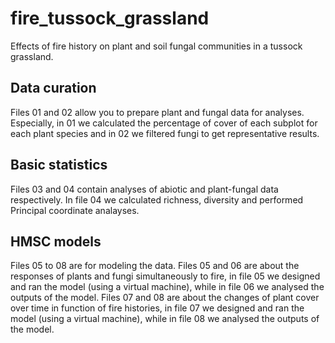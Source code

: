 # fire_tussock_grassland
Effects of fire history on plant and soil fungal communities in a tussock grassland.

## Data curation
Files 01 and 02 allow you to prepare plant and fungal data for analyses. Especially, in 01 we calculated the percentage of cover of each subplot for each plant species and in 02 we filtered fungi to get representative results.

## Basic statistics
Files 03 and 04 contain analyses of abiotic and plant-fungal data respectively. In file 04 we calculated richness, diversity and performed Principal coordinate analayses.

## HMSC models
Files 05 to 08 are for modeling the data. Files 05 and 06 are about the responses of plants and fungi simultaneously to fire, in file 05 we designed and ran the model (using a virtual machine), while in file 06 we analysed the outputs of the model. Files 07 and 08 are about the changes of plant cover over time in function of fire histories, in file 07 we designed and ran the model (using a virtual machine), while in file 08 we analysed the outputs of the model. 
